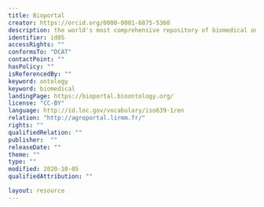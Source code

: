 ```yaml
---
title: Bioportal
creator: https://orcid.org/0000-0001-6875-5360
description: the world's most comprehensive repository of biomedical ontologies
identifier: id05
accessRights: ""
conformsTo: "DCAT"
contactPoint: ""
hasPolicy: ""
isReferencedBy: ""
keyword: ontology
keyword: biomedical
landingPage: https://bioportal.bioontology.org/
license: "CC-BY"
language: http://id.loc.gov/vocabulary/iso639-1/en
relation: "http://agroportal.lirmm.fr/"
rights: ""
qualifiedRelation: ""
publisher:  ""
releaseDate: ""
theme: ""
type: ""
modified: 2020-10-05
qualifiedAttribution: ""

layout: resource
---
```

